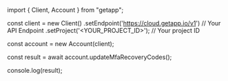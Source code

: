 import { Client, Account } from "getapp";

const client = new Client()
    .setEndpoint('https://cloud.getapp.io/v1') // Your API Endpoint
    .setProject('<YOUR_PROJECT_ID>'); // Your project ID

const account = new Account(client);

const result = await account.updateMfaRecoveryCodes();

console.log(result);
